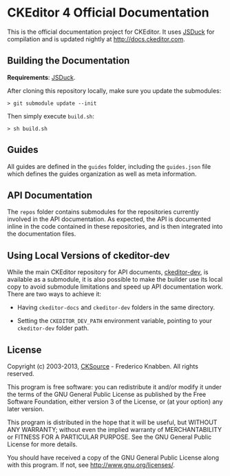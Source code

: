 # CKEditor 4 Official Documentation

This is the official documentation project for CKEditor. It uses [JSDuck](https://github.com/senchalabs/jsduck) for compilation and is updated nightly at <http://docs.ckeditor.com>.

## Building the Documentation

**Requirements**: [JSDuck](https://github.com/senchalabs/jsduck).

After cloning this repository locally, make sure you update the submodules:

	> git submodule update --init

Then simply execute `build.sh`:

	> sh build.sh

## Guides

All guides are defined in the `guides` folder, including the `guides.json` file which defines the guides organization as well as meta information.

## API Documentation

The `repos` folder contains submodules for the repositories currently involved in the API documentation. As expected, the API is documented inline in the code contained in these repositories, and is then integrated into the documentation files.

## Using Local Versions of ckeditor-dev

While the main CKEditor repository for API documents, [ckeditor-dev](https://github.com/ckeditor/ckeditor-dev), is available as a submodule, it is also possible to make the builder use its local copy to avoid submodule limitations and speed up API documentation work. There are two ways to achieve it:

 * Having `ckeditor-docs` and `ckeditor-dev` folders in the same directory.
 
 * Setting the `CKEDITOR_DEV_PATH` environment variable, pointing to your `ckeditor-dev` folder path.
 
## License

Copyright (c) 2003-2013, [CKSource](http://cksource.com/) - Frederico Knabben. All rights reserved.

This program is free software: you can redistribute it and/or modify
it under the terms of the GNU General Public License as published by
the Free Software Foundation, either version 3 of the License, or
(at your option) any later version.

This program is distributed in the hope that it will be useful,
but WITHOUT ANY WARRANTY; without even the implied warranty of
MERCHANTABILITY or FITNESS FOR A PARTICULAR PURPOSE.  See the
GNU General Public License for more details.

You should have received a copy of the GNU General Public License
along with this program.  If not, see <http://www.gnu.org/licenses/>.
